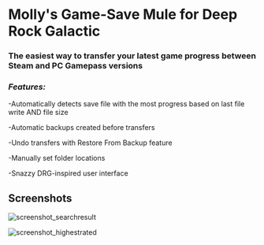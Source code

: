 # Molly's Game-Save Mule for Deep Rock Galactic #

### The easiest way to transfer your latest game progress between Steam and PC Gamepass versions ###

### ***Features:*** ###

-Automatically detects save file with the most progress based on last file write AND file size

-Automatic backups created before transfers

-Undo transfers with Restore From Backup feature

-Manually set folder locations

-Snazzy DRG-inspired user interface

## Screenshots ##

![screenshot_searchresult](https://github.com/ntaiprogrammer/Mollys_GameSave_Mule/blob/main/mollys_gamesave_mule_screenshot.png?raw=true)

![screenshot_highestrated](https://github.com/ntaiprogrammer/Mollys_GameSave_Mule/blob/main/mollys_gamesave_mule_help_screenshot.png?raw=true)
